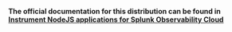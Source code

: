 **The official documentation for this distribution can be found in
[Instrument NodeJS applications for Splunk Observability Cloud](https://quickdraw.splunk.com/redirect/?product=Observability&version=current&location=otel.net.application)**
